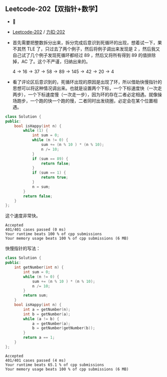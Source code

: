 

## Leetcode-202【双指针+数学】
* 💖
* [Leetcode-202](https://leetcode.com/problems/happy-number/) / [力扣-202](https://leetcode-cn.com/problems/happy-number/)

* 首先需要把整数拆分出来，拆分完成后意识到死循环的出现，想着试一下，果不其然 TLE 了，只过去了两个例子，然后将例子调出来发现是 2 ，然后我又自己试了几个例子发现死循环都经过 89 ，然后又将所有得到 89 的值排除掉，AC 了。这个不严谨，归纳出来的。

	$4 \rightarrow 16 \rightarrow 37 \rightarrow 58 \rightarrow 89 \rightarrow 145 \rightarrow 42 \rightarrow 20 \rightarrow 4$

* 看了评论区后意识到的，死循环出现的原因是出现了环，所以借助快慢指针的思想可以将这种情况调出来。也就是设置两个下标，一个下标速度快（一次走两步），一个下标速度慢（一次走一步），因为环的存在二者必定相遇。就像操场跑步，一个跑的快一个跑的慢，二者同时出发绕圈，必定会在某个位置相遇。


```cpp
class Solution {
public:
    bool isHappy(int n) {
        while (1) {
            int sum = 0;
            while (n != 0) {
                sum += (n % 10 ) * (n % 10);
                n /= 10;
            }
            if (sum == 89) {
                return false;
            }
            if (sum == 1) {
                return true;
            }
            n = sum;
        }
        return false;
    }
};
```
这个速度非常快。
```
Accepted
401/401 cases passed (0 ms)
Your runtime beats 100 % of cpp submissions
Your memory usage beats 100 % of cpp submissions (6 MB)
```
快慢指针的写法：
```cpp
class Solution {
public:
    int getNumber(int n) {
        int sum = 0;
        while (n != 0) {
            sum += (n % 10 ) * (n % 10);
            n /= 10;
        }
        return sum;
    }
    bool isHappy(int n) {
        int a = getNumber(n);
        int b = getNumber(a);
        while (a != b) {
            a = getNumber(a);
            b = getNumber(getNumber(b));
        }
        return a == 1;
    }
};
```
```
Accepted
401/401 cases passed (4 ms)
Your runtime beats 65.1 % of cpp submissions
Your memory usage beats 100 % of cpp submissions (6 MB)
```
